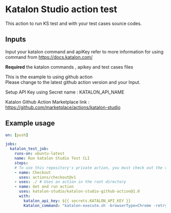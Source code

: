 # Katalon Studio action test

This action to run KS test and with your test cases source codes. 

## Inputs

Input your katalon command and apiKey
refer to more information for using command from https://docs.katalon.com/

**Required** the katalon commands , apikey and test cases files 


This is the example to using github action <br>
Please change to the latest github action version and your Input. <br>

Setup API Key using Secret name :  KATALON_API_NAME

Katalon Github Action Marketplace link :  https://github.com/marketplace/actions/katalon-studio



## Example usage
```yaml
on: [push]

jobs:
  katalon_test_job:
    runs-on: ubuntu-latest
    name: Run katalon Studio Test CLI
    steps:
    # To use this repository's private action, you must check out the repository
    - name: Checkout
      uses: actions/checkout@v1
    - uses: ./ # Uses an action in the root directory
    - name: Get and run action
      uses: katalon-studio/katalon-studio-github-action@1.0
      with:
        katalon_api_key: ${{ secrets.KATALON_API_KEY }}
        Katalon_command: "katalon-execute.sh -browserType=Chrome -retry=0 -statusDelay=15 -testSuitePath=Test Suites/TS_RegressionTest"
```
